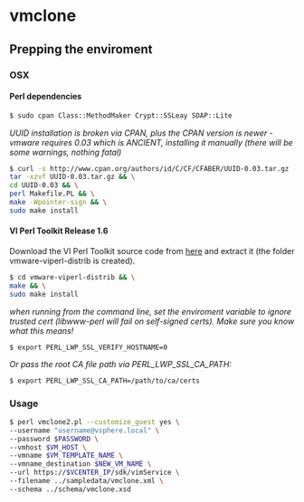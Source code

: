 # vmclone


## Prepping the enviroment

### OSX

#### Perl dependencies
```bash
$ sudo cpan Class::MethodMaker Crypt::SSLeay SOAP::Lite
```

_UUID installation is broken via CPAN, plus the CPAN version is newer - vmware requires 0.03 which is ANCIENT, installing it manually (there will be some warnings, nothing fatal)_

```bash
$ curl -s http://www.cpan.org/authors/id/C/CF/CFABER/UUID-0.03.tar.gz -o UUID-0.03.tar.gz && \
tar -xzvf UUID-0.03.tar.gz && \
cd UUID-0.03 && \
perl Makefile.PL && \
make -Wpointer-sign && \
sudo make install
```
#### VI Perl Toolkit Release 1.6
Download the VI Perl Toolkit source code from [here](https://my.vmware.com/group/vmware/details?productId=20&downloadGroup=VI-PERL-TK160-OS) and extract it (the folder vmware-viperl-distrib is created).

```bash
$ cd vmware-viperl-distrib && \
make && \
sudo make install
```

_when running from the command line, set the enviroment variable to ignore trusted cert (libwww-perl will fail on self-signed certs). Make sure you know what this means!_
```
$ export PERL_LWP_SSL_VERIFY_HOSTNAME=0
```
_Or pass the root CA file path via PERL_LWP_SSL_CA_PATH:_
```
$ export PERL_LWP_SSL_CA_PATH=/path/to/ca/certs
```

### Usage

```bash
$ perl vmclone2.pl --customize_guest yes \
--username "username@vsphere.local" \
--password $PASSWORD \
--vmhost $VM_HOST \
--vmname $VM_TEMPLATE_NAME \
--vmname_destination $NEW_VM_NAME \
--url https://$VCENTER_IP/sdk/vimService \
--filename ../sampledata/vmclone.xml \
--schema ../schema/vmclone.xsd
```
